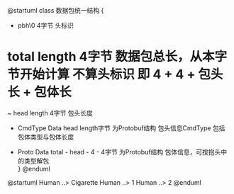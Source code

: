 @startuml
class 数据包统一结构 
{
  - pbh\0   	  4字节							头标识
  # total length  4字节  						数据包总长，从本字节开始计算 不算头标识 即 4 + 4 + 包头长 + 包体长 
  ~ head length	  4字节  						包头长度
  + CmdType Data  head length字节   			为Protobuf结构  包头信息CmdType  包括包体类型与包体长度  
  - Proto Data    total - head - 4 - 4字节	    为Protobuf结构  包体信息，可按抱头中的类型解包  
}
@enduml

@startuml
Human ..> Cigarette
Human ..> 1
Human ..> 2
@enduml

